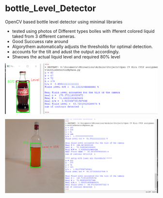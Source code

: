 # bottle_Level_Detector
OpenCV based bottle level detector using minimal libraries

-  tested using photos of Different types bolles with ifferent colored liquid taked from 3 different cameras.
-  Good Succuess rate around
-  Algorythem automatically adjusts the thresholds for optimal detection.
-  accounts for the tilt and adust the output accordingly.
-  Shwows the actual liquid level and required 80% level


<img alt="Kalman" src="https://github.com/SasaKuruppuarachchi/bottle_Level_Detector/blob/main/run1.png" /></a>

<img alt="Kalman"  src="https://github.com/SasaKuruppuarachchi/bottle_Level_Detector/blob/main/run2.png" />
